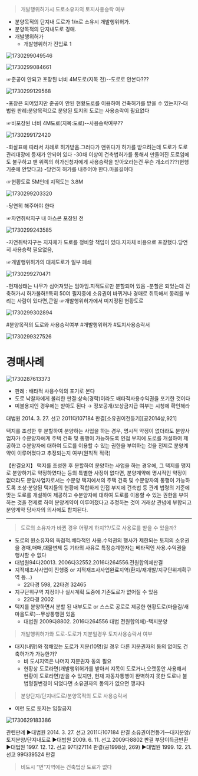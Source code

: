 > 개발행위허가시 도로소유자의 토지사용승락 여부

* 분양목적의 단지내 도로가 1/n로 소유시 개발행위허가.
* 분양목적의 단지내도로 경매.
* 개발행위허가
  * 개발행위허가 진입로 1

![1730299049546](images/도로사례/1730299049546.png)

![1730299084661](images/도로사례/1730299084661.png)

☞준공이 안되고 포장된 너비 4M도로(지목 전)--도로로 안본다???

![1730299129568](images/도로사례/1730299129568.png)

-포장은 되어있지만 준공이 안된 현황도로를 이용하여 건축허가를 받을 수 있는지?-대법원 판례:분양목적으로 분양된 토지의 도로는 사용승락이 필요없다

☞비포장된 너비 4M도로(지목:도로)--사용승락여부??

![1730299172420](images/도로사례/1730299172420.png)

-화살표에 따라서 차례로 허가받음.그러다가 맨위다가 허가를 받으려는데 도로가 도로관리대장에 등재가 안되어 있다
-30채 이상이 건축법허가를 통해서 만들어진 도로임에도 불구하고 맨 위쪽의 허가신청자에게 사용승락을 받아오라는건 무슨 개소리???(현행기준에 안맞다고)
-당연히 허가를 내주어야 한다.마을길이다

☞현황도로 5M인데 지적도는 3.8M

![1730299203320](images/도로사례/1730299203320.png)

-당연히 해주어야 한다

☞자연취락지구 내 아스콘 포장된 전

![1730299243585](images/도로사례/1730299243585.png)

-자연취락지구는 지자체가 도로를 정비할 책임이 있다.지자체 비용으로 포장했다.당연히 사용승락 필요없음,

☞개발행위허가의 대체도로가 일부 폐쇄

![1730299270471](images/도로사례/1730299270471.png)

-현재상태는 나무가 심어져있는 임야임.지적도로만 분할되어 있음
-분할은 되었는데 건축허가시 허가불허!!특히 50여 필지중에 소유권이 바뀌거나 경매로 취득해서 몽리를 부리는 사람이 있다면,큰일
☞개발행위허가에서 미지정된 현황도로

![1730299302894](images/도로사례/1730299302894.png)

#분양목적의 도로와 사용승락여부 #개발행위허가 #토지사용승락서

![1730299327526](images/도로사례/1730299327526.png)

# 경매사례

![1730287613373](images/도로/1730287613373.png)

* 판례 : 배타적 사용수익의 포기로 본다
* 도로 낙찰자에게 불리한 판결:상속(경락)이라도 배타적사용수익권을 포기한 것이다
* 미불용지인 경우에는 받아도 된다 → 정보공개/보상금지급 여부는 시청에 확인해라

대법원 2014. 3. 27. 선고 2011다107184 판결[소유권이전등기][공2014상,921]

택지를 조성한 후 분할하여 분양하는 사업을 하는 경우, 명시적 약정이 없더라도 분양사업자가 수분양자에게 주택 건축 및 통행이 가능하도록 인접 부지에 도로를 개설하여 제공하고 수분양자에 대하여 도로를 이용할 수 있는 권한을 부여하는 것을 전제로 분양계약이 이루어졌다고 추정되는지 여부(원칙적 적극)

【판결요지】
택지를 조성한 후 분할하여 분양하는 사업을 하는 경우에, 그 택지를 맹지로 분양하기로 약정하였다는 등의 특별한 사정이 없다면, 분양계약에 명시적인 약정이 없더라도 분양사업자로서는 수분양 택지에서의 주택 건축 및 수분양자의 통행이 가능하도록 조성·분양된 택지들의 현황에 적합하게 인접 부지에 건축법 등 관계 법령의 기준에 맞는 도로를 개설하여 제공하고 수분양자에 대하여 도로를 이용할 수 있는 권한을 부여하는 것을 전제로 하여 분양계약이 이루어졌다고 추정하는 것이 거래상 관념에 부합되고 분양계약 당사자의 의사에도 합치된다.

---

> 도로의 소유자가 바뀐 경우 어떻게 하지??/도로 사용료를 받을 수 있을까?

* 도로의 원소유자의 독점적.베타적인 사용.수익권의 행사가 제한되는 토지의 소유권을 경매,매매,대물변제 등 기타의 사유로 특정승계한자는 베타적인 사용.수익권을 행사할 수 없다
* 대법원94다20013. 2006다32552.2016다264556.전원합의체판결
* 지적재조사사업이 진행중 or 지적재조사사업완료지역(환지/재개발/지구단위계획구역 등...)
  * 22타경 598, 22타경 32465
* 지구단위구역 지정이나 실시계획 도중에 기존도로가 없어질 수 있음
  * 22타경 2002
* 택지를 분양하면서 분할 된 내부도로 or 스스로 공로로 제공한 현황도로(마을길/새마을도로)--무상통행권 있음
  * 대법원 2009다8802. 2016다264556 대법 전원합의체)-택지분양


> 개발행위허가와 도로-도로가 지분일경우 토지사용승락서 여부

* 대지(내땅)와 접해있는 도로가 지분(10명)일 경우 다른 지분권자의 동의 없이도 건축허가가 가능한가?
  * 비 도시지역은 나머지 지분권자 동의 필요
  * 현황상 도로라면(개발행위허가를 받아서 지목이 도로거나,오랫동안 사용해서 현황이 도로라면)받을 수 있지만,
    현재 자동차통행이 완벽하지 못한 도로나 불법형질변경이 되었다면 소유권자의 동의가 없으면 맹지다


> 분양단지/단지내도로/분양목적의 도로 사용승락서

* 이런 도로 토지는 입찰금지

![1730629183386](images/도로사례/1730629183386.png)

관련판례
▶대법원 2014. 3. 27. 선고 2011다107184 판결 소유권이전등기—대지분양/토지분양/단지내도로
▶대법원 2009. 6. 11. 선고 2009다8802 판결 부당이득금반환
▶대법원 1997. 12. 12. 선고 97다27114 판결(공1998상, 269)
▶대법원 1999. 12. 21. 선고 99다39524 판결


> 비도시 “면”지역에는 건축법상 도로가 없다
